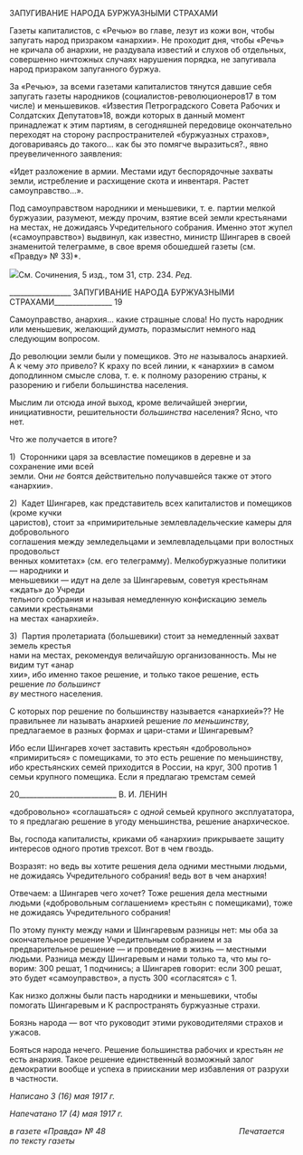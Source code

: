 ЗАПУГИВАНИЕ НАРОДА БУРЖУАЗНЫМИ СТРАХАМИ

Газеты капиталистов, с «Речью» во главе, лезут из кожи вон, чтобы запугать народ призраком «анархии». Не проходит дня, чтобы «Речь» не кричала об анархии, не разду­вала известий и слухов об отдельных, совершенно ничтожных случаях нарушения по­рядка, не запугивала народ призраком запуганного буржуа.

За «Речью», за всеми газетами капиталистов тянутся давшие себя запугать газеты народников (социалистов-революционеров17 в том числе) и меньшевиков. «Известия Петроградского Совета Рабочих и Солдатских Депутатов»18, вожди которых в данный момент принадлежат к этим партиям, в сегодняшней передовице окончательно перехо­дят на сторону распространителей «буржуазных страхов», договариваясь до такого... как бы это помягче выразиться?., явно преувеличенного заявления:

«Идет разложение в армии. Местами идут беспорядочные захваты земли, истребление и расхищение скота и инвентаря. Растет самоуправство...».

Под самоуправством народники и меньшевики, т. е. партии мелкой буржуазии, ра­зумеют, между прочим, взятие всей земли крестьянами на местах, не дожидаясь Учре­дительного собрания. Именно этот жупел («самоуправство») выдвинул, как известно, министр Шингарев в своей знаменитой телеграмме, в свое время обошедшей газеты (см. «Правду» № 33)*.

![](file:///C:/Users/bot32/AppData/Local/Temp/msohtmlclip1/01/clip_image001.png)См. Сочинения, 5 изд., том 31, стр. 234. _Ред._

  

_________________ ЗАПУГИВАНИЕ НАРОДА БУРЖУАЗНЫМИ СТРАХАМИ________________ 19

Самоуправство, анархия... какие страшные слова! Но пусть народник или меньше­вик, желающий _думать,_ поразмыслит немного над следующим вопросом.

До революции земли были у помещиков. Это _не_ называлось анархией. А к чему _это_ привело? К краху по всей линии, к «анархии» в самом доподлинном смысле слова, т. е. к полному разорению страны, к разорению и гибели большинства населения.

Мыслим ли отсюда _иной_ выход, кроме величайшей энергии, инициативности, реши­тельности _большинства_ населения? Ясно, что нет.

Что же получается в итоге?

1)  Сторонники царя за всевластие помещиков в деревне и за сохранение ими всей  
земли. Они _не_ боятся действительно получавшейся также от этого «анархии».

2)  Кадет Шингарев, как представитель всех капиталистов и помещиков (кроме кучки  
царистов), стоит за «примирительные землевладельческие камеры для добровольного  
соглашения между земледельцами и землевладельцами при волостных продовольст­  
венных комитетах» (см. его телеграмму). Мелкобуржуазные политики — народники и  
меньшевики — идут на деле за Шингаревым, советуя крестьянам «ждать» до Учреди­  
тельного собрания и называя немедленную конфискацию земель самими крестьянами  
на местах «анархией».

3)  Партия пролетариата (большевики) стоит за немедленный захват земель крестья­  
нами на местах, рекомендуя величайшую организованность. Мы не видим тут «анар­  
хии», ибо именно такое решение, и только такое решение, есть решение _по большинст­  
ву_ местного населения.

С которых пор решение по большинству называется «анархией»?? Не правильнее ли называть анархией решение _по меньшинству,_ предлагаемое в разных формах _и_ цари-стами _и_ Шингаревым?

Ибо если Шингарев хочет заставить крестьян «добровольно» «примириться» с по­мещиками, то это есть решение по меньшинству, ибо крестьянских семей приходится в России, на круг, 300 против 1 семьи крупного помещика. Если я предлагаю тремстам семей

  

20___________________________ В. И. ЛЕНИН

«добровольно» «соглашаться» с _одной_ семьей крупного эксплуататора, то я предлагаю решение в угоду меньшинства, решение анархическое.

Вы, господа капиталисты, криками об «анархии» прикрываете защиту интересов од­ного против трехсот. Вот в чем гвоздь.

Возразят: но ведь вы хотите решения дела одними местными людьми, не дожидаясь Учредительного собрания! ведь вот в чем анархия!

Отвечаем: а Шингарев чего хочет? Тоже решения дела местными людьми («добро­вольным соглашением» крестьян с помещиками), тоже не дожидаясь Учредительного собрания!

По этому пункту между нами и Шингаревым разницы нет: мы оба за окончательное решение Учредительным собранием и за предварительное решение — и проведение в жизнь — местными людьми. Разница между Шингаревым и нами только та, что мы го­ворим: 300 решат, 1 подчинись; а Шингарев говорит: если 300 решат, это будет «само­управство», а пусть 300 «согласятся» с 1.

Как низко должны были пасть народники и меньшевики, чтобы помогать Шингаре­вым и К распространять буржуазные страхи.

Боязнь народа — вот что руководит этими руководителями страхов и ужасов.

Бояться народа нечего. Решение большинства рабочих и крестьян _не_ есть анархия. Такое решение единственный возможный залог демократии вообще и успеха в приис­кании мер избавления от разрухи в частности.

_Написано 3 (16) мая 1917 г._

_Напечатано 17 (4) мая 1917 г._

_в газете «Правда» № 48                                                            Печатается по тексту газеты_